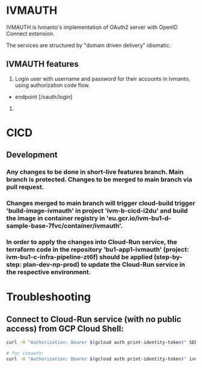 # IVMAUTH
IVMAUTH is Ivmanto's implementation of OAuth2 server with OpenID Connect extension.

The services are structured by "domain driven delivery" idiomatic.

## IVMAUTH features

1. Login user with username and password for their accounts in Ivmanto, using authorization code flow.
 - endpoint [/oauth/login]
1. 

# CICD
## Development

### Any changes to be done in short-live features branch. Main branch is protected. Changes to be merged to main branch via pull request.

### Changes merged to main branch will trigger cloud-build trigger 'build-image-ivmauth' in project 'ivm-b-cicd-i2du' and build the image in container registry in 'eu.gcr.io/ivm-bu1-d-sample-base-7fvc/container/ivmauth'. 

### In order to apply the changes into Cloud-Run service, the terraform code in the repository 'bu1-app1-ivmauth' (project: ivm-bu1-c-infra-pipeline-zt6f) should be applied (step-by-step: plan-dev-np-prod) to update the Cloud-Run service in the respective environment.

# Troubleshooting
## Connect to Cloud-Run service (with no public access) from GCP Cloud Shell:
```bash
curl -H "Authorization: Bearer $(gcloud auth print-identity-token)" SERVICE_URL

# for ivmauth:
curl -H "Authorization: Bearer $(gcloud auth print-identity-token)" ivmauth-svc-development-jvorfhr3ta-ew.a.run.app/oauth/login
```
